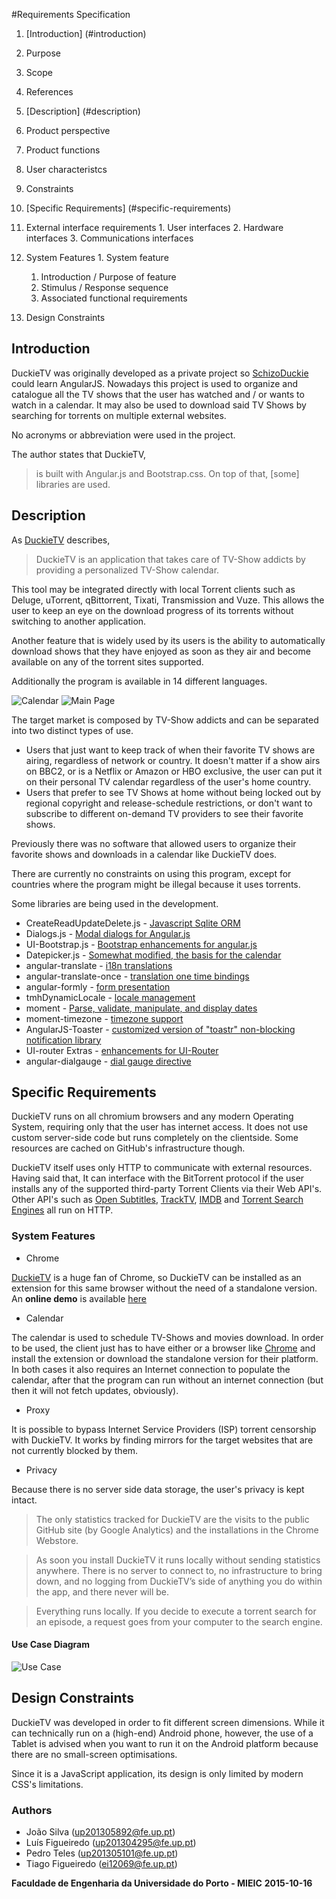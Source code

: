 #Requirements Specification

1. [Introduction] (#introduction)
  1. Purpose
  2. Scope
  3. References

2. [Description] (#description)
  1. Product perspective
  2. Product functions
  3. User characteristcs
  4. Constraints

3. [Specific Requirements] (#specific-requirements)
  1. External interface requirements
    1. User interfaces
    2. Hardware interfaces
    3. Communications interfaces
  2. System Features
    1. System feature
      1. Introduction / Purpose of feature
      2. Stimulus / Response sequence
      3. Associated functional requirements
  3. Design Constraints

## Introduction
DuckieTV was originally developed as a private project so [SchizoDuckie](https://github.com/SchizoDuckie) could learn AngularJS. Nowadays this project is used to organize and catalogue all the TV shows that the user has watched and / or wants to watch in a calendar. It may also be used to download said TV Shows by searching for torrents on multiple external websites.

No acronyms or abbreviation were used in the project.

The author states that DuckieTV,

> is built with Angular.js and Bootstrap.css. On top of that, [some] libraries are used.

## Description
As [DuckieTV](http://duckie.tv/) describes,

> DuckieTV is an application that takes care of TV-Show addicts by providing a personalized TV-Show calendar.

This tool may be integrated directly with local Torrent clients such as Deluge, uTorrent, qBittorrent, Tixati, Transmission and Vuze. This allows the user to keep an eye on the download progress of its torrents without switching to another application.

Another feature that is widely used by its users is the ability to automatically download shows that they have enjoyed as soon as they air and become available on any of the torrent sites supported.

Additionally the program is available in 14 different languages.

![Calendar](http://schizoduckie.github.io/DuckieTV/img/screenshots/full/calendar.jpg)
![Main Page](http://schizoduckie.github.io/DuckieTV/img/screenshots/full/trending.jpg)

The target market is composed by TV-Show addicts and can be separated into two distinct types of use.
- Users that just want to keep track of when their favorite TV shows are airing, regardless of network or country. It doesn't matter if a show airs on BBC2, or is a Netflix or Amazon or HBO exclusive, the user can put it on their personal TV calendar regardless of the user's home country. 
- Users that prefer to see TV Shows at home without being locked out by regional copyright and release-schedule restrictions, or don't want to subscribe to different on-demand TV providers to see their favorite shows.

Previously there was no software that allowed users to organize their favorite shows and downloads in a calendar like DuckieTV does.

There are currently no constraints on using this program, except for countries where the program might be illegal because it uses torrents.

Some libraries are being used in the development.
- CreateReadUpdateDelete.js - [Javascript Sqlite ORM](https://github.com/SchizoDuckie/CreateReadUpdateDelete.js/)
- Dialogs.js - [Modal dialogs for Angular.js](https://github.com/m-e-conroy/angular-dialog-service)
- UI-Bootstrap.js - [Bootstrap enhancements for angular.js](https://angular-ui.github.io/bootstrap/)
- Datepicker.js - [Somewhat modified, the basis for the calendar](https://github.com/g00fy-/angular-datepicker)
- angular-translate - [i18n translations](https://angular-translate.github.io)
- angular-translate-once - [translation one time bindings](https://github.com/ajwhite/angular-translate-once)
- angular-formly - [form presentation](https://github.com/formly-js/angular-formly)
- tmhDynamicLocale - [locale management](https://github.com/lgalfaso/angular-dynamic-locale)
- moment - [Parse, validate, manipulate, and display dates](https://momentjs.com)
- moment-timezone - [timezone support](https://github.com/moment/moment-timezone)
- AngularJS-Toaster - [customized version of "toastr" non-blocking notification library](https://github.com/jirikavi/AngularJS-Toaster)
- UI-router Extras - [enhancements for UI-Router](https://christopherthielen.github.io/ui-router-extras)
- angular-dialgauge - [dial gauge directive](https://cdjackson.github.io/angular-dialgauge/)

## Specific Requirements
DuckieTV runs on all chromium browsers and any modern Operating System, requiring only that the user has internet access. It does not use custom server-side code but runs completely on the clientside. Some resources are cached on GitHub's infrastructure though.

DuckieTV itself uses only HTTP to communicate with external resources. Having said that, It can interface with the BitTorrent protocol if the user installs any of the supported third-party Torrent Clients via their Web API's. Other API's such as [Open Subtitles](http://api.opensubtitles.org), [TrackTV](https://api-v2launch.trakt.tv/), [IMDB](http://www.imdb.com/) and [Torrent Search Engines](https://github.com/SchizoDuckie/DuckieTV/tree/angular/js/services/TorrentSearchEngines) all run on HTTP.

### System Features
* Chrome

[DuckieTV](http://duckie.tv/) is a huge fan of Chrome, so DuckieTV can be installed as an extension for this same browser without the need of a standalone version. An **online demo** is available [here](http://duckietv.github.io/DuckieTV/)

* Calendar

The calendar is used to schedule TV-Shows and movies download. In order to be used, the client just has to have either or a browser like [Chrome](https://www.google.pt/chrome/browser/desktop/) and install the extension or download the standalone version for their platform. In both cases it also requires an Internet connection to populate the calendar, after that the program can run without an internet connection (but then it will not fetch updates, obviously).

* Proxy

It is possible to bypass Internet Service Providers (ISP) torrent censorship with DuckieTV. It works by finding mirrors for the target websites that are not currently blocked by them.

* Privacy

Because there is no server side data storage, the user's privacy is kept intact.

> The only statistics tracked for DuckieTV are the visits to the public GitHub site (by Google Analytics) and the installations in the Chrome Webstore.

> As soon you install DuckieTV it runs locally without sending statistics anywhere. There is no server to connect to, no infrastructure to bring down, and no logging from DuckieTV’s side of anything you do within the app, and there never will be.

> Everything runs locally. If you decide to execute a torrent search for an episode, a request goes from your computer to the search engine.

#### Use Case Diagram
![Use Case](http://i.imgur.com/FGak2JV.png)

## Design Constraints
DuckieTV was developed in order to fit different screen dimensions. While it can technically run on a (high-end) Android phone, however, the use of a Tablet is advised when you want to run it on the Android platform because there are no small-screen optimisations.

Since it is a JavaScript application, its design is only limited by modern CSS's limitations.

### Authors
* João Silva ([up201305892@fe.up.pt](mailto:up201305892@fe.up.pt))
* Luís Figueiredo ([up201304295@fe.up.pt](mailto:up201304295@fe.up.pt))
* Pedro Teles ([up201305101@fe.up.pt](mailto:up201305101@fe.up.pt))
* Tiago Figueiredo ([ei12069@fe.up.pt](mailto:ei12069@fe.up.pt))

**Faculdade de Engenharia da Universidade do Porto - MIEIC**
**2015-10-16**
